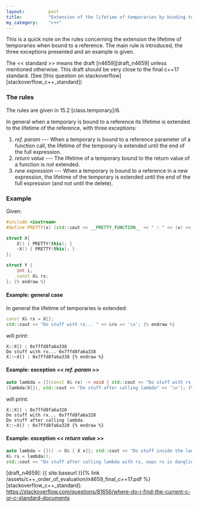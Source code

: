 ```yaml
---
layout:         post
title:          "Extension of the lifetime of temporaries by binding to a reference: general rule and three exceptions"
my_category:    "c++"
---
```

This is a quick note on the rules concerning the extension the lifetime of temporaries when bound to a reference.
The main rule is introduced, the three exceptions presented and an example is given.
<!--more-->

The << standard >> means the draft [n4659][draft_n4659] unless mentioned otherwise.
This draft should be very close to the final c++17 standard.
(See [this question on stackoverflow][stackoverflow_c++_standard])

### The rules

The rules are given in 15.2 [class.temporary]/6.

In general when a temporary is bound to a reference its lifetime
is extended to the lifetime of the reference, with three exceptions:
 1. *ref. param* --- When a temporary is bound to a reference parameter of a function call,
   the lifetime of the temporary is extended until the end of the full expression.
 2. *return value* --- The lifetime of a temporary bound to the return value of a function is *not*
   extended.
 3. *new expression* --- When a temporary is bound to a reference in a new expression,
   the lifetime of the temporary is extended until the end of the full expression
   (and not until the delete).

### Example
Given:

~~~ c++ {% raw %}
#include <iostream>
#define PRETTY(x) (std::cout << __PRETTY_FUNCTION__ << " : " << (x) << std::endl)

struct X{
    X() { PRETTY(this); }
    ~X() { PRETTY(this); }
};

struct Y {
    int i;
    const X& rx;
}; {% endraw %}
~~~

#### Example: general case
In general the lifetime of temporaries is extended:
~~~ c++ {% raw %}
const X& rx = X{};
std::cout << "Do stuff with rx... " << &rx << '\n'; {% endraw %}
~~~
will print:
~~~ {% raw %}
X::X() : 0x7ffd8fa6a338
Do stuff with rx... 0x7ffd8fa6a338
X::~X() : 0x7ffd8fa6a338 {% endraw %}
~~~

#### Example: exception << *ref. param* >>
~~~ c++ {% raw %}
auto lambda = [](const X& rx) -> void { std::cout << "Do stuff with rx... " << &rx << '\n'; };
(lambda(X{}), std::cout << "Do stuff after calling lambda" << '\n'); {% endraw %}
~~~
will print:
~~~ {% raw %}
X::X() : 0x7ffd8fa6a320
Do stuff with rx... 0x7ffd8fa6a320
Do stuff after calling lambda
X::~X() : 0x7ffd8fa6a320 {% endraw %}
~~~

#### Example: exception << *return value* >>
~~~ c++ {% raw %}
auto lambda = []() -> X& { X x{}; std::cout << "Do stuff inside the lambda with x... " << &x << '\n'; return x;};
X& rx = lambda();
std::cout << "Do stuff after calling lambda with rx, oops rx is dangling... " << &rx << '\n'; {% endraw %}
~~~

[draft_n4659]: {{ site.baseurl }}{% link /assets/c++_order_of_evaluation/n4659_final_c++17.pdf %}
[stackoverflow_c++_standard]: https://stackoverflow.com/questions/81656/where-do-i-find-the-current-c-or-c-standard-documents
